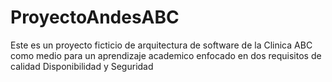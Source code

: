 # ProyectoAndesABC

Este es un proyecto ficticio de arquitectura de software de la Clinica ABC como medio para un aprendizaje academico enfocado en dos requisitos de calidad Disponibilidad y Seguridad